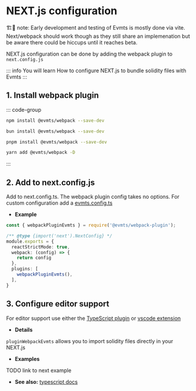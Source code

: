 # NEXT.js configuration

🏗️🚧 note: Early development and testing of Evmts is mostly done via vite. Next/webpack should work though as they still share an implemenation but be aware there could be hiccups until it reaches beta.

NEXT.js configuration can be done by adding the webpack plugin to `next.config.js`

::: info You will learn
How to configure NEXT.js to bundle solidity files with Evmts
:::

## 1. Install webpack plugin

::: code-group

```bash [npm]
npm install @evmts/webpack --save-dev
```

```bash [bun]
bun install @evmts/webpack --save-dev
```

```bash [pnpm]
pnpm install @evmts/webpack --save-dev
```

```bash [yarn]
yarn add @evmts/webpack -D
```

:::

## 2. Add to next.config.js

Add to next.config.ts.  The webpack plugin config takes no options.  For custom configuration add a [evmts.config.ts](../reference/config.md)

- **Example**

```ts [next.config.js]
const { webpackPluginEvmts } = require('@evmts/webpack-plugin');

/** @type {import('next').NextConfig} */
module.exports = {
  reactStrictMode: true,
  webpack: (config) => {
    return config
  },
  plugins: [
    webpackPluginEvmts(),
  ],
}
```

## 3. Configure editor support

For editor support use either the [TypeScript plugin](../tutorial/typescript.md) or [vscode extension](../guides/vscode.md)

- **Details**

`pluginWebpackEvmts` allows you to import solidity files directly in your NEXT.js


- **Examples**

TODO link to next example

- **See also:** [typescript docs](../tutorial/typescript.md)
